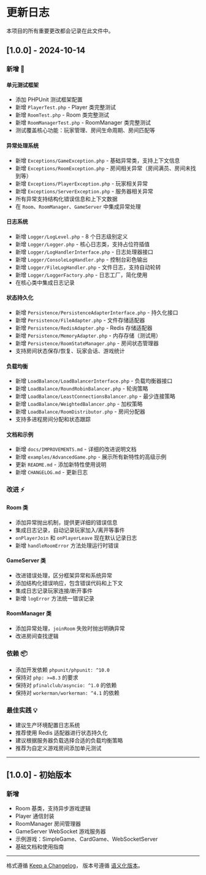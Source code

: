 # 更新日志

本项目的所有重要更改都会记录在此文件中。

## [1.0.0] - 2024-10-14

### 新增 🎉

#### 单元测试框架
- 添加 PHPUnit 测试框架配置
- 新增 `PlayerTest.php` - Player 类完整测试
- 新增 `RoomTest.php` - Room 类完整测试
- 新增 `RoomManagerTest.php` - RoomManager 类完整测试
- 测试覆盖核心功能：玩家管理、房间生命周期、房间匹配等

#### 异常处理系统
- 新增 `Exceptions/GameException.php` - 基础异常类，支持上下文信息
- 新增 `Exceptions/RoomException.php` - 房间相关异常（房间满员、房间未找到等）
- 新增 `Exceptions/PlayerException.php` - 玩家相关异常
- 新增 `Exceptions/ServerException.php` - 服务器相关异常
- 所有异常支持结构化错误信息和上下文数据
- 在 `Room`、`RoomManager`、`GameServer` 中集成异常处理

#### 日志系统
- 新增 `Logger/LogLevel.php` - 8 个日志级别定义
- 新增 `Logger/Logger.php` - 核心日志类，支持占位符插值
- 新增 `Logger/LogHandlerInterface.php` - 日志处理器接口
- 新增 `Logger/ConsoleLogHandler.php` - 控制台彩色输出
- 新增 `Logger/FileLogHandler.php` - 文件日志，支持自动轮转
- 新增 `Logger/LoggerFactory.php` - 日志工厂，简化使用
- 在核心类中集成日志记录

#### 状态持久化
- 新增 `Persistence/PersistenceAdapterInterface.php` - 持久化接口
- 新增 `Persistence/FileAdapter.php` - 文件存储适配器
- 新增 `Persistence/RedisAdapter.php` - Redis 存储适配器
- 新增 `Persistence/MemoryAdapter.php` - 内存存储（测试用）
- 新增 `Persistence/RoomStateManager.php` - 房间状态管理器
- 支持房间状态保存/恢复、玩家会话、游戏统计

#### 负载均衡
- 新增 `LoadBalance/LoadBalancerInterface.php` - 负载均衡器接口
- 新增 `LoadBalance/RoundRobinBalancer.php` - 轮询策略
- 新增 `LoadBalance/LeastConnectionsBalancer.php` - 最少连接策略
- 新增 `LoadBalance/WeightedBalancer.php` - 加权策略
- 新增 `LoadBalance/RoomDistributor.php` - 房间分配器
- 支持多进程房间分配和状态跟踪

#### 文档和示例
- 新增 `docs/IMPROVEMENTS.md` - 详细的改进说明文档
- 新增 `examples/AdvancedGame.php` - 展示所有新特性的高级示例
- 更新 `README.md` - 添加新特性使用说明
- 新增 `CHANGELOG.md` - 更新日志

### 改进 ⚡

#### Room 类
- 添加异常抛出机制，提供更详细的错误信息
- 集成日志记录，自动记录玩家加入/离开等事件
- `onPlayerJoin` 和 `onPlayerLeave` 现在默认记录日志
- 新增 `handleRoomError` 方法处理运行时错误

#### GameServer 类
- 改进错误处理，区分框架异常和系统异常
- 添加结构化错误响应，包含错误代码和上下文
- 集成日志记录玩家连接/断开事件
- 新增 `logError` 方法统一错误记录

#### RoomManager 类
- 添加异常处理，`joinRoom` 失败时抛出明确异常
- 改进房间查找逻辑

### 依赖 📦

- 添加开发依赖 `phpunit/phpunit: ^10.0`
- 保持对 `php: >=8.3` 的要求
- 保持对 `pfinalclub/asyncio: ^1.0` 的依赖
- 保持对 `workerman/workerman: ^4.1` 的依赖

### 最佳实践 💡

- 建议生产环境配置日志系统
- 推荐使用 Redis 适配器进行状态持久化
- 建议根据服务器负载选择合适的负载均衡策略
- 推荐为自定义游戏房间添加单元测试

---

## [1.0.0] - 初始版本

### 新增
- Room 基类，支持异步游戏逻辑
- Player 通信封装
- RoomManager 房间管理器
- GameServer WebSocket 游戏服务器
- 示例游戏：SimpleGame、CardGame、WebSocketServer
- 基础文档和使用指南

---

格式遵循 [Keep a Changelog](https://keepachangelog.com/zh-CN/1.0.0/)，
版本号遵循 [语义化版本](https://semver.org/lang/zh-CN/)。
